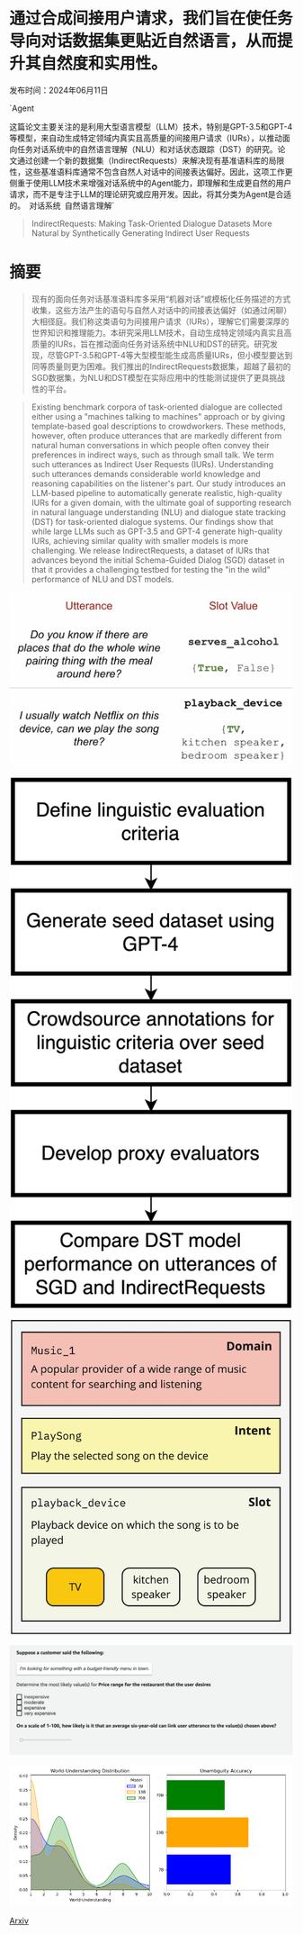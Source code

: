 # 通过合成间接用户请求，我们旨在使任务导向对话数据集更贴近自然语言，从而提升其自然度和实用性。

发布时间：2024年06月11日

`Agent

这篇论文主要关注的是利用大型语言模型（LLM）技术，特别是GPT-3.5和GPT-4等模型，来自动生成特定领域内真实且高质量的间接用户请求（IURs），以推动面向任务对话系统中的自然语言理解（NLU）和对话状态跟踪（DST）的研究。论文通过创建一个新的数据集（IndirectRequests）来解决现有基准语料库的局限性，这些基准语料库通常不包含自然人对话中的间接表达偏好。因此，这项工作更侧重于使用LLM技术来增强对话系统中的Agent能力，即理解和生成更自然的用户请求，而不是专注于LLM的理论研究或应用开发。因此，将其分类为Agent是合适的。` `对话系统` `自然语言理解`

> IndirectRequests: Making Task-Oriented Dialogue Datasets More Natural by Synthetically Generating Indirect User Requests

# 摘要

> 现有的面向任务对话基准语料库多采用“机器对话”或模板化任务描述的方式收集，这些方法产生的语句与自然人对话中的间接表达偏好（如通过闲聊）大相径庭。我们称这类语句为间接用户请求（IURs），理解它们需要深厚的世界知识和推理能力。本研究采用LLM技术，自动生成特定领域内真实且高质量的IURs，旨在推动面向任务对话系统中NLU和DST的研究。研究发现，尽管GPT-3.5和GPT-4等大型模型能生成高质量IURs，但小模型要达到同等质量则更为困难。我们推出的IndirectRequests数据集，超越了最初的SGD数据集，为NLU和DST模型在实际应用中的性能测试提供了更具挑战性的平台。

> Existing benchmark corpora of task-oriented dialogue are collected either using a "machines talking to machines" approach or by giving template-based goal descriptions to crowdworkers. These methods, however, often produce utterances that are markedly different from natural human conversations in which people often convey their preferences in indirect ways, such as through small talk. We term such utterances as Indirect User Requests (IURs). Understanding such utterances demands considerable world knowledge and reasoning capabilities on the listener's part. Our study introduces an LLM-based pipeline to automatically generate realistic, high-quality IURs for a given domain, with the ultimate goal of supporting research in natural language understanding (NLU) and dialogue state tracking (DST) for task-oriented dialogue systems. Our findings show that while large LLMs such as GPT-3.5 and GPT-4 generate high-quality IURs, achieving similar quality with smaller models is more challenging. We release IndirectRequests, a dataset of IURs that advances beyond the initial Schema-Guided Dialog (SGD) dataset in that it provides a challenging testbed for testing the "in the wild" performance of NLU and DST models.

![通过合成间接用户请求，我们旨在使任务导向对话数据集更贴近自然语言，从而提升其自然度和实用性。](../../../paper_images/2406.07794/iiu-example.png)

![通过合成间接用户请求，我们旨在使任务导向对话数据集更贴近自然语言，从而提升其自然度和实用性。](../../../paper_images/2406.07794/iu-generation-steps.png)

![通过合成间接用户请求，我们旨在使任务导向对话数据集更贴近自然语言，从而提升其自然度和实用性。](../../../paper_images/2406.07794/schema.jpeg)

![通过合成间接用户请求，我们旨在使任务导向对话数据集更贴近自然语言，从而提升其自然度和实用性。](../../../paper_images/2406.07794/mturk-interface.png)

![通过合成间接用户请求，我们旨在使任务导向对话数据集更贴近自然语言，从而提升其自然度和实用性。](../../../paper_images/2406.07794/mean_world_understanding_llama2.png)

[Arxiv](https://arxiv.org/abs/2406.07794)